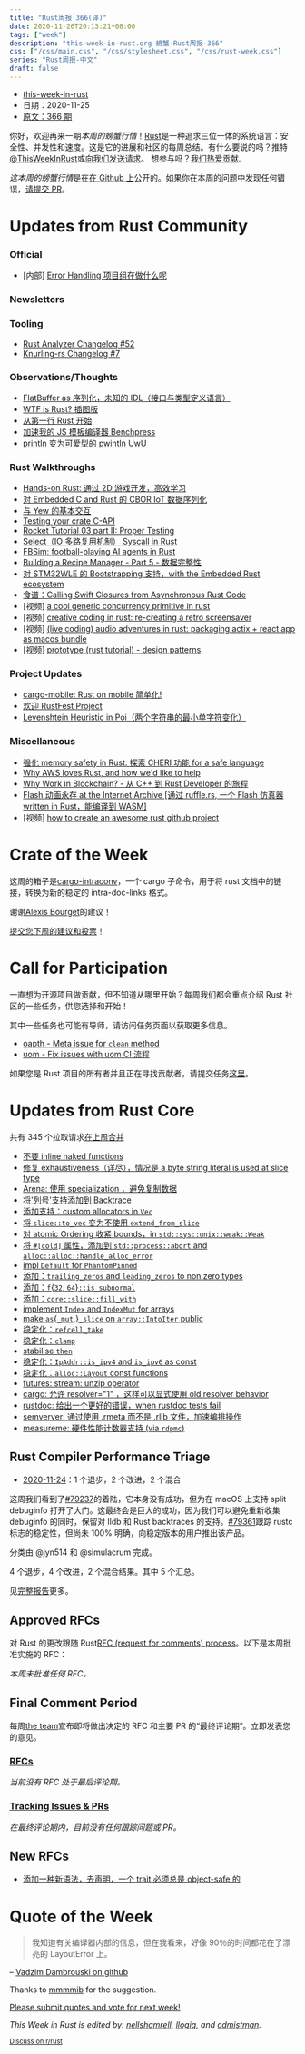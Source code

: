 ```yaml
---
title: "Rust周报 366(译)"
date: 2020-11-26T20:13:21+08:00
tags: ["week"]
description: "this-week-in-rust.org 螃蟹-Rust周报-366"
css: ["/css/main.css", "/css/stylesheet.css", "/css/rust-week.css"]
series: "Rust周报-中文"
draft: false
---
```


- [this-week-in-rust](https://this-week-in-rust.org)
- 日期：2020-11-25
- [原文：366 期](https://this-week-in-rust.org/blog/2020/11/25/this-week-in-rust-366/)

你好，欢迎再来一期*本周的螃蟹行情*！[Rust](http://rust-lang.org)是一种追求三位一体的系统语言：安全性、并发性和速度。这是它的进展和社区的每周总结。有什么要说的吗？推特[@ThisWeekInRust](https://twitter.com/ThisWeekInRust)或[向我们发送请求](https://github.com/cmr/this-week-in-rust)。 想参与吗？[我们热爱贡献](https://github.com/rust-lang/rust/blob/master/CONTRIBUTING.md).

*这本周的螃蟹行情*是在[在 Github 上](https://github.com/cmr/this-week-in-rust)公开的。如果你在本周的问题中发现任何错误，[请提交 PR](https://github.com/cmr/this-week-in-rust/pulls)。

# Updates from Rust Community

### Official

- \[内部] [Error Handling 项目组在做什么呢](https://blog.rust-lang.org/inside-rust/2020/11/23/What-the-error-handling-project-group-is-working-on.html)

### Newsletters

### Tooling

- [Rust Analyzer Changelog #52](https://rust-analyzer.github.io/thisweek/2020/11/23/changelog-52.html)
- [Knurling-rs Changelog #7](https://ferrous-systems.com/blog/knurling-changelog-7/)

### Observations/Thoughts

- [FlatBuffer as 序列化，未知的 IDL（接口与类型定义语言）](https://adsharma.github.io/flattools-11222020.html)
- [WTF is Rust? 插图版](https://dev.to/egghead/wtf-is-rust-the-illustrated-notes-564p)
- [从第一行 Rust 开始](https://dev.to/arschles/first-lines-of-rust-ofe)
- [加速我的 JS 模板编译器 Benchpress](https://blog.nodebb.org/optimizing-benchpress/)
- [println 变为可爱型的 pwintln UwU](https://lfcode.ca/blog/pwintln-uwu)

### Rust Walkthroughs

- [Hands-on Rust: 通过 2D 游戏开发，高效学习](https://pragprog.com/titles/hwrust/hands-on-rust/)
- [对 Embedded C and Rust 的 CBOR IoT 数据序列化](https://www.jaredwolff.com/cbor-for-embedded-c-and-rust/)
- [与 Yew 的基本交互](https://dev.to/fllstck/basic-interactions-with-yew-3pa3)
- [Testing your crate C-API](https://dev.to/luzero/testing-your-crate-c-api-19nc)
- [Rocket Tutorial 03 part II: Proper Testing](https://dev.to/davidedelpapa/rocket-tutorial-03-part-ii-proper-testing-6h)
- [Select（IO 多路复用机制） Syscall in Rust](https://dev.to/pjam/select-syscall-in-rust-mm)
- [FBSim: football-playing AI agents in Rust](https://iantayler.com/2020/11/22/fbsim-football-playing-ai-agents-in-rust/)
- [Building a Recipe Manager - Part 5 - 数据完整性](https://bheisler.github.io/post/recipe-manager-part-5-data-integrity/)
- [对 STM32WLE 的 Bootstrapping 支持，with the Embedded Rust ecosystem](https://jitter.company/blog/2020/11/23/bootstrapping-support-for-the-stm32wle-with-the-embedded-rust-ecosystem/)
- [食谱：Calling Swift Closures from Asynchronous Rust Code](https://www.nickwilcox.com/blog/recipe_swift_rust_callback/)
- \[视频] [a cool generic concurrency primitive in rust](https://youtu.be/eLNAMEoKAAc)
- \[视频] [creative coding in rust: re-creating a retro screensaver](https://youtu.be/d9lsT4kJo44)
- \[视频] [(live coding) audio adventures in rust: packaging actix + react app as macos bundle](https://youtu.be/2u362vR167c)
- \[视频] [prototype (rust tutorial) - design patterns](https://www.youtube.com/watch?v=lL0PmeYWqiU&feature=youtu.be)

### Project Updates

- [cargo-mobile: Rust on mobile 简单化!](https://dev.brainiumstudios.com/2020/11/24/cargo-mobile.html)
- [欢迎 RustFest Project](https://blog.rustfest.eu/rustfest-project-announcement)
- [Levenshtein Heuristic in Poi（两个字符串的最小单字符变化）](https://advancedresearch.github.io/blog/2020-11-21-levenshtein-heuristic-in-poi)

### Miscellaneous

- [强化 memory safety in Rust: 探索 CHERI 功能 for a safe language](https://nw0.github.io/cheri-rust.pdf)
- [Why AWS loves Rust, and how we'd like to help](https://aws.amazon.com/blogs/opensource/why-aws-loves-rust-and-how-wed-like-to-help/#)
- [Why Work in Blockchain? - 从 C++ 到 Rust Developer 的旅程](https://medium.com/centrality/why-work-in-blockchain-journey-from-c-to-rust-developer-eddbc9ccdc3d)
- [Flash 动画永存 at the Internet Archive \[通过 ruffle.rs, 一个 Flash 仿真器 written in Rust，能编译到 WASM\]](https://www.reddit.com/r/rust/comments/jxfhnp/flash_animations_live_forever_at_the_internet/)
- \[视频] [how to create an awesome rust github project](https://www.youtube.com/watch?v=meAz2RQMHvM)

# Crate of the Week

这周的箱子是[cargo-intraconv](https://crates.io/crates/cargo-intraconv)，一个 cargo 子命令，用于将 rust 文档中的链接，转换为新的稳定的 intra-doc-links 格式。

谢谢[Alexis Bourget](https://users.rust-lang.org/t/crate-of-the-week/2704/849)的建议！

[提交您下周的建议和投票][submit_crate]！

[submit_crate]: https://users.rust-lang.org/t/crate-of-the-week/2704

# Call for Participation

一直想为开源项目做贡献，但不知道从哪里开始？每周我们都会重点介绍 Rust 社区的一些任务，供您选择和开始！

其中一些任务也可能有导师，请访问任务页面以获取更多信息。

- [oapth - Meta issue for `clean` method](https://github.com/c410-f3r/oapth/issues/5)
- [uom - Fix issues with uom CI 流程](https://github.com/iliekturtles/uom/issues/223)

如果您是 Rust 项目的所有者并且正在寻找贡献者，请提交任务[这里][guidelines]。

[guidelines]: https://users.rust-lang.org/t/twir-call-for-participation/4821

# Updates from Rust Core

共有 345 个拉取请求[在上周合并][merged]

[merged]: https://github.com/search?q=is%3Apr+org%3Arust-lang+is%3Amerged+merged%3A2020-11-16..2020-11-23

- [不要 inline naked functions](https://github.com/rust-lang/rust/pull/79192)
- [修复 exhaustiveness（详尽），情况是 a byte string literal is used at slice type](https://github.com/rust-lang/rust/pull/79072)
- [Arena: 使用 specialization ，避免复制数据](https://github.com/rust-lang/rust/pull/78569)
- [将'列号'支持添加到 Backtrace](https://github.com/rust-lang/rust/pull/79002)
- [添加支持：custom allocators in `Vec`](https://github.com/rust-lang/rust/pull/78461)
- [将 `slice::to_vec` 变为不使用 `extend_from_slice`](https://github.com/rust-lang/rust/pull/79186)
- [对 atomic Ordering 收紧 bounds，in `std::sys::unix::weak::Weak`](https://github.com/rust-lang/rust/pull/79039)
- [将 `#[cold]` 属性，添加到 `std::process::abort` and `alloc::alloc::handle_alloc_error`](https://github.com/rust-lang/rust/pull/79172)
- [impl `Default` for `PhantomPinned`](https://github.com/rust-lang/rust/pull/77893)
- [添加：`trailing_zeros` and `leading_zeros` to non zero types](https://github.com/rust-lang/rust/pull/79114)
- [添加：`f`{`32`, `64`}`::is_subnormal`](https://github.com/rust-lang/rust/pull/76941)
- [添加：`core::slice::fill_with`](https://github.com/rust-lang/rust/pull/79222)
- [implement `Index` and `IndexMut` for arrays](https://github.com/rust-lang/rust/pull/74989)
- [make `as`{`_mut`,}`_slice` on `array::IntoIter` public](https://github.com/rust-lang/rust/pull/79194)
- [稳定化：`refcell_take`](https://github.com/rust-lang/rust/pull/78608)
- [稳定化：`clamp`](https://github.com/rust-lang/rust/pull/77872)
- [stabilise `then`](https://github.com/rust-lang/rust/pull/79299)
- [稳定化：`IpAddr::is_ipv4` and `is_ipv6` as const](https://github.com/rust-lang/rust/pull/76226)
- [稳定化：`alloc::Layout` const functions](https://github.com/rust-lang/rust/pull/78305)
- [futures: stream: unzip operator](https://github.com/rust-lang/futures-rs/pull/2263)
- [cargo: 允许 resolver="1" ，这样可以显式使用 old resolver behavior](https://github.com/rust-lang/cargo/pull/8857)
- [rustdoc: 给出一个更好的错误，when rustdoc tests fail](https://github.com/rust-lang/rust/pull/78752)
- [semverver: 通过使用 .rmeta 而不是 .rlib 文件，加速编排操作](https://github.com/rust-lang/rust-semverver/pull/138)
- [measureme: 硬件性能计数器支持 (via `rdpmc`)](https://github.com/rust-lang/measureme/pull/143)

## Rust Compiler Performance Triage

- [2020-11-24](https://github.com/rust-lang/rustc-perf/blob/master/triage/2020-11-24.md)：1 个退步，2 个改进，2 个混合

这周我们看到了[#79237](https://github.com/rust-lang/rust/pull/79237)的着陆，它本身没有成功，但为在 macOS 上支持 split debuginfo 打开了大门。这最终会是巨大的成功，因为我们可以避免重新收集 debuginfo 的同时，保留对 lldb 和 Rust backtraces 的支持。[#79361](https://github.com/rust-lang/rust/issues/79361)跟踪 rustc 标志的稳定性，但尚未 100% 明确，向稳定版本的用户推出该产品。

分类由 @jyn514 和 @simulacrum 完成。

4 个退步，4 个改进，2 个混合结果。其中 5 个汇总。

见[完整报告](https://github.com/rust-lang/rustc-perf/blob/master/triage/2020-11-24.md)更多。

## Approved RFCs

对 Rust 的更改跟随 Rust[RFC (request for comments) process](https://github.com/rust-lang/rfcs#rust-rfcs)。以下是本周批准实施的 RFC：

_本周未批准任何 RFC。_

## Final Comment Period

每周[the team](https://www.rust-lang.org/team.html)宣布即将做出决定的 RFC 和主要 PR 的“最终评论期”。立即发表您的意见。

### [RFCs](https://github.com/rust-lang/rfcs/labels/final-comment-period)

_当前没有 RFC 处于最后评论期。_

### [Tracking Issues & PRs](https://github.com/rust-lang/rust/labels/final-comment-period)

_在最终评论期内，目前没有任何跟踪问题或 PR。_

## New RFCs

- [添加一种新语法，去声明，一个 trait 必须总是 object-safe 的](https://github.com/rust-lang/rfcs/pull/3022)

# Quote of the Week

> 我知道有关编译器内部的信息，但在我看来，好像 90％的时间都花在了漂亮的 LayoutError 上。

– [Vadzim Dambrouski on github](https://github.com/rust-lang/rust/issues/75992#issuecomment-716622473)

Thanks to [mmmmib](https://users.rust-lang.org/t/twir-quote-of-the-week/328/968) for the suggestion.

[Please submit quotes and vote for next week!](https://users.rust-lang.org/t/twir-quote-of-the-week/328)

_This Week in Rust is edited by: [nellshamrell](https://github.com/nellshamrell), [llogiq](https://github.com/llogiq), and [cdmistman](https://github.com/cdmistman)._

<small>[Discuss on r/rust](https://www.reddit.com/r/rust/comments/k17f0k/this_week_in_rust_366/)</small>
